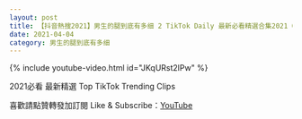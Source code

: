 ```yaml
---
layout: post
title: 【抖音熱搜2021】男生的腿到底有多细 2 TikTok Daily 最新必看精選合集2021 04 04
date: 2021-04-04
category: 男生的腿到底有多细
---
```


{% include youtube-video.html id="JKqURst2lPw" %}

2021必看 最新精選 Top TikTok Trending Clips

喜歡請點贊轉發加訂閱 Like & Subscribe：[YouTube](https://www.youtube.com/channel/UCAoR7VcanIPd04uEq_GIylA/videos)

